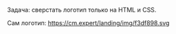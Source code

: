 Задача: сверстать логотип только на HTML и CSS.

Сам логотип: https://cm.expert/landing/img/f3df898.svg
